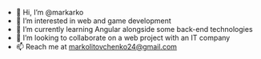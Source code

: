 - 👋 Hi, I’m @markarko
- 👀 I’m interested in web and game development
- 🌱 I’m currently learning Angular alongside some back-end technologies
- 💞️ I’m looking to collaborate on a web project with an IT company
- 📫 Reach me at markolitovchenko24@gmail.com
